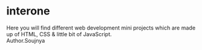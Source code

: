 # interone
Here you will find different web development mini projects which are made up of HTML, CSS & little bit of JavaScript.<br>
Author.Soujnya

